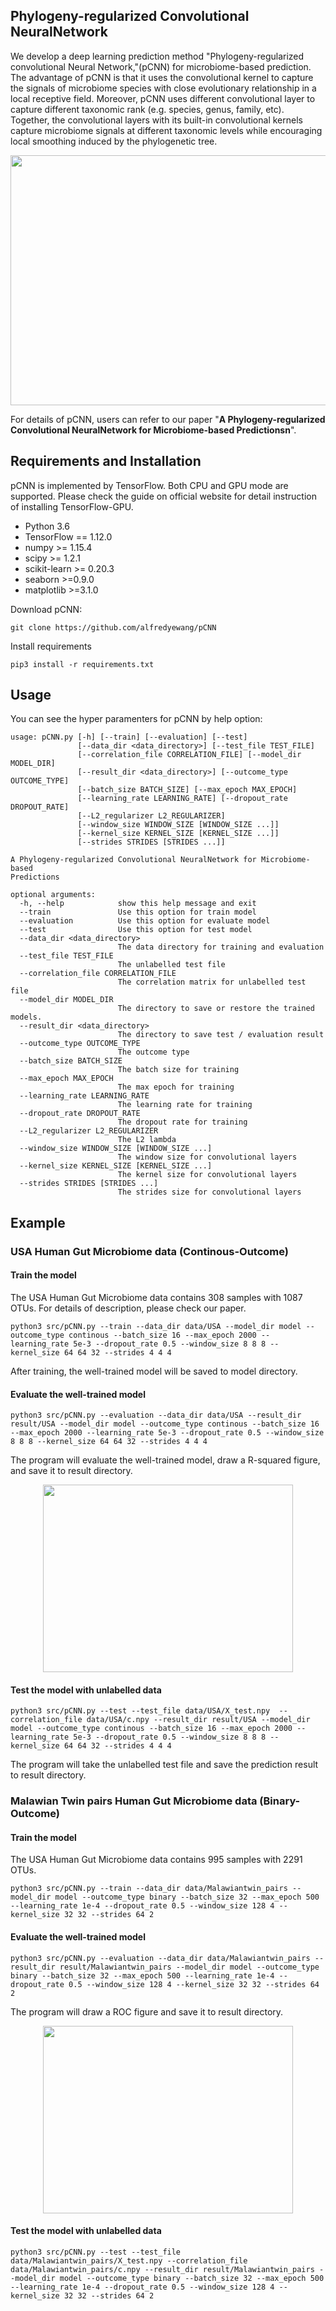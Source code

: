 ## Phylogeny-regularized Convolutional NeuralNetwork
We develop a deep learning prediction method "Phylogeny-regularized convolutional Neural Network,"(pCNN) for microbiome-based prediction. The advantage of pCNN is that it uses the convolutional kernel to capture the signals of microbiome species with close evolutionary relationship in a local receptive field. Moreover, pCNN uses different convolutional layer to capture different taxonomic rank (e.g. species, genus, family, etc). Together, the convolutional layers with its built-in convolutional kernels capture microbiome signals at different taxonomic levels while encouraging local smoothing induced by the phylogenetic tree.

<center>

<div align=center><img width="600" height="400" src="https://raw.githubusercontent.com/alfredyewang/pCNN/master/docs/Architecture.jpg"/></div>
</center>  

For details of pCNN, users can refer to our paper "**A Phylogeny-regularized Convolutional NeuralNetwork for Microbiome-based Predictionsn**".


## Requirements and Installation

pCNN is implemented by TensorFlow. Both CPU and GPU mode are supported. Please check the guide on official website for detail instruction of installing TensorFlow-GPU.

- Python 3.6
- TensorFlow == 1.12.0
- numpy >= 1.15.4
- scipy >= 1.2.1
- scikit-learn >= 0.20.3
- seaborn >=0.9.0
- matplotlib >=3.1.0

Download pCNN:
```
git clone https://github.com/alfredyewang/pCNN
```
Install requirements
```
pip3 install -r requirements.txt
```
## Usage
You can see the hyper paramenters for pCNN by help option:

```
usage: pCNN.py [-h] [--train] [--evaluation] [--test]
               [--data_dir <data_directory>] [--test_file TEST_FILE]
               [--correlation_file CORRELATION_FILE] [--model_dir MODEL_DIR]
               [--result_dir <data_directory>] [--outcome_type OUTCOME_TYPE]
               [--batch_size BATCH_SIZE] [--max_epoch MAX_EPOCH]
               [--learning_rate LEARNING_RATE] [--dropout_rate DROPOUT_RATE]
               [--L2_regularizer L2_REGULARIZER]
               [--window_size WINDOW_SIZE [WINDOW_SIZE ...]]
               [--kernel_size KERNEL_SIZE [KERNEL_SIZE ...]]
               [--strides STRIDES [STRIDES ...]]

A Phylogeny-regularized Convolutional NeuralNetwork for Microbiome-based
Predictions

optional arguments:
  -h, --help            show this help message and exit
  --train               Use this option for train model
  --evaluation          Use this option for evaluate model
  --test                Use this option for test model
  --data_dir <data_directory>
                        The data directory for training and evaluation
  --test_file TEST_FILE
                        The unlabelled test file
  --correlation_file CORRELATION_FILE
                        The correlation matrix for unlabelled test file
  --model_dir MODEL_DIR
                        The directory to save or restore the trained models.
  --result_dir <data_directory>
                        The directory to save test / evaluation result
  --outcome_type OUTCOME_TYPE
                        The outcome type
  --batch_size BATCH_SIZE
                        The batch size for training
  --max_epoch MAX_EPOCH
                        The max epoch for training
  --learning_rate LEARNING_RATE
                        The learning rate for training
  --dropout_rate DROPOUT_RATE
                        The dropout rate for training
  --L2_regularizer L2_REGULARIZER
                        The L2 lambda
  --window_size WINDOW_SIZE [WINDOW_SIZE ...]
                        The window size for convolutional layers
  --kernel_size KERNEL_SIZE [KERNEL_SIZE ...]
                        The kernel size for convolutional layers
  --strides STRIDES [STRIDES ...]
                        The strides size for convolutional layers

```

## Example

### USA Human Gut Microbiome data (Continous-Outcome)
#### Train the model

The USA Human Gut Microbiome data contains 308 samples with 1087 OTUs. For details of description, please check our paper.
```
python3 src/pCNN.py --train --data_dir data/USA --model_dir model --outcome_type continous --batch_size 16 --max_epoch 2000 --learning_rate 5e-3 --dropout_rate 0.5 --window_size 8 8 8 --kernel_size 64 64 32 --strides 4 4 4
```
After training, the well-trained model will be saved to model directory.
#### Evaluate the well-trained model

```
python3 src/pCNN.py --evaluation --data_dir data/USA --result_dir result/USA --model_dir model --outcome_type continous --batch_size 16 --max_epoch 2000 --learning_rate 5e-3 --dropout_rate 0.5 --window_size 8 8 8 --kernel_size 64 64 32 --strides 4 4 4
```
The program will evaluate the well-trained model, draw a R-squared figure, and save it to result directory.

<center>
<div align=center><img width="400" height="300" src="https://github.com/alfredyewang/pCNN/blob/master/result/USA/result.jpg"/></div>
</center>  


#### Test the model with unlabelled data

```
python3 src/pCNN.py --test --test_file data/USA/X_test.npy  --correlation_file data/USA/c.npy --result_dir result/USA --model_dir model --outcome_type continous --batch_size 16 --max_epoch 2000 --learning_rate 5e-3 --dropout_rate 0.5 --window_size 8 8 8 --kernel_size 64 64 32 --strides 4 4 4
```
The program will take the unlabelled test file and save the prediction result to result directory.


### Malawian Twin pairs Human Gut Microbiome data (Binary-Outcome)
#### Train the model
The USA Human Gut Microbiome data contains 995 samples with 2291 OTUs.
```
python3 src/pCNN.py --train --data_dir data/Malawiantwin_pairs --model_dir model --outcome_type binary --batch_size 32 --max_epoch 500 --learning_rate 1e-4 --dropout_rate 0.5 --window_size 128 4 --kernel_size 32 32 --strides 64 2
```
#### Evaluate the well-trained model

```
python3 src/pCNN.py --evaluation --data_dir data/Malawiantwin_pairs --result_dir result/Malawiantwin_pairs --model_dir model --outcome_type binary --batch_size 32 --max_epoch 500 --learning_rate 1e-4 --dropout_rate 0.5 --window_size 128 4 --kernel_size 32 32 --strides 64 2
```
The program will draw a ROC figure and save it to result directory.

<center>
<div align=center><img width="400" height="300" src="https://github.com/alfredyewang/pCNN/blob/master/result/Malawiantwin_pairs/result.jpg"/></div>
</center>  

#### Test the model with unlabelled data
```
python3 src/pCNN.py --test --test_file data/Malawiantwin_pairs/X_test.npy --correlation_file data/Malawiantwin_pairs/c.npy --result_dir result/Malawiantwin_pairs --model_dir model --outcome_type binary --batch_size 32 --max_epoch 500 --learning_rate 1e-4 --dropout_rate 0.5 --window_size 128 4 --kernel_size 32 32 --strides 64 2
```
